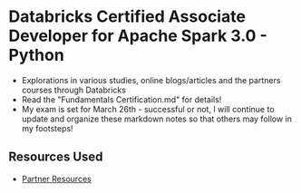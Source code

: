 # Databricks Certified Associate Developer for Apache Spark 3.0 - Python
- Explorations in various studies, online blogs/articles and the partners courses through Databricks
- Read the "Fundamentals Certification.md" for details! 
- My exam is set for March 26th - successful or not, I will continue to update and organize these markdown notes so that others may follow in my footsteps!

## Resources Used ##
- [Partner Resources](https://partner-academy.databricks.com/)
